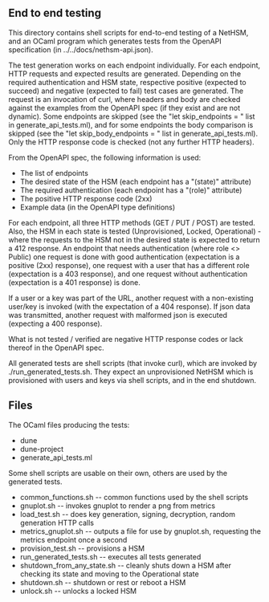 ## End to end testing

This directory contains shell scripts for end-to-end testing of a NetHSM, and
an OCaml program which generates tests from the OpenAPI specification (in
../../docs/nethsm-api.json).

The test generation works on each endpoint individually. For each endpoint,
HTTP requests and expected results are generated. Depending on the required
authentication and HSM state, respective positive (expected to succeed) and
negative (expected to fail) test cases are generated. The request is an
invocation of curl, where headers and body are checked against the examples from
the OpenAPI spec (if they exist and are not dynamic). Some endpoints are skipped
(see the "let skip_endpoints = " list in generate_api_tests.ml), and for some 
endpoints the body comparison is skipped (see the "let skip_body_endpoints = " 
list in generate_api_tests.ml). Only the HTTP response code is checked (not any 
further HTTP headers).

From the OpenAPI spec, the following information is used:
- The list of endpoints
- The desired state of the HSM (each endpoint has a "(state)" attribute)
- The required authentication (each endpoint has a "(role)" attribute)
- The positive HTTP response code (2xx)
- Example data (in the OpenAPI type definitions)

For each endpoint, all three HTTP methods (GET / PUT / POST) are tested. Also,
the HSM in each state is tested (Unprovisioned, Locked, Operational) - where the
requests to the HSM not in the desired state is expected to return a 412
response. An endpoint that needs authentication (where role <> Public) one
request is done with good authentication (expectation is a positive (2xx)
response), one request with a user that has a different role (expectation is a
403 response), and one request without authentication (expectation is a 401
response) is done.

If a user or a key was part of the URL, another request with a non-existing
user/key is invoked (with the expectation of a 404 response). If json data was
transmitted, another request with malformed json is executed (expecting a 400
response).

What is not tested / verified are negative HTTP response codes or lack thereof
in the OpenAPI spec.

All generated tests are shell scripts (that invoke curl), which are invoked by
./run_generated_tests.sh. They expect an unprovisioned NetHSM which is
provisioned with users and keys via shell scripts, and in the end shutdown.

## Files

The OCaml files producing the tests:
- dune
- dune-project
- generate_api_tests.ml

Some shell scripts are usable on their own, others are used by the generated
tests.

- common_functions.sh -- common functions used by the shell scripts
- gnuplot.sh -- invokes gnuplot to render a png from metrics
- load_test.sh -- does key generation, signing, decryption, random generation HTTP calls
- metrics_gnuplot.sh -- outputs a file for use by gnuplot.sh, requesting the metrics endpoint once a second
- provision_test.sh -- provisions a HSM
- run_generated_tests.sh -- executes all tests generated
- shutdown_from_any_state.sh -- cleanly shuts down a HSM after checking its state and moving to the Operational state
- shutdown.sh -- shutdown or rest or reboot a HSM
- unlock.sh -- unlocks a locked HSM

